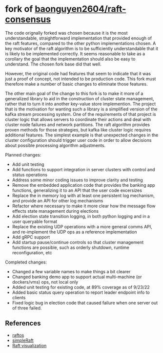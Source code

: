 
# fork of [baonguyen2604/raft-consensus](https://github.com/baonguyen2604/raft-consensus)

The code orignally forked was chosen because it is the most
understandable, straightforward implementation that provided enough of
the raft features, compared to the other python implementations
chosen. A key motivator of the raft algorithm is to be sufficiently
understandable that it is likely to be implemented correctly. It seems
reasonable to take as a corollary the goal that the implementation should
also be easy to understand. The chosen fork base did that well.

However, the original code had features that seem to indicate that it
was just a proof of concept, not intended to be production code. This
fork must therefore make a number of basic changes to eliminate those
features.

The other main goal of the change to this fork is to make it more of a
generalized library to aid in the construction of cluster state management,
rather that to turn it into another key-value store implemention. The project
that is the motivation for wanting such a library is a simplified version of
the kafka stream processing system. One of the requirements of that project
is cluster logic that allows servers to coordinate their actions and deal with
cluster node failures and network partitions. The raft algorithm provides
proven methods for those strategies, but kafka like cluster logic requires
additional features. The simplest example is that unexpected changes in the
cluster configuration should trigger user code in order to allow decisions
about possible processing algorithm adjustments.

Planned changes:
- Add unit testing
- Add functions to support integration in server clusters with control
  and status operations
- Address some minor coding issues to improve clarity and testing
- Remove the embedded application code that provides the banking app
  functions, generalizing it to an API that the user code excersizes
- Replace the in memory log with at least one persistent log mechanism, and
  provide an API for other log mechanisms
- Refactor where necessary to make it more clear how the message flow
  effects state management during elections
- Add election state transition logging, in both python logging and in a user
  queryable format
- Replace the existing UDP operations with a more general comms API,
  and re-implement the UDP ops as a reference implementation
- Add gRPC support
- Add startup pause/continue controls so that cluster management functions
  are possible, such as orderly shutdown, runtime reconfiguration, etc

Completed changes:
 - Changed a few variable names to make things a bit clearer
 - Changed banking demo app to support actual multi-machine (or dockers/vms)
   ops, not local only
 - Added unit testing for existing code, at 89% coverage as of 9/23/22
 - Added basic status query operation to report leader endpoint info to clients
 - Fixed logic bug in election code that caused failure when one server out
   of three failed.

## References
- [raftos](https://github.com/zhebrak/raftos)
- [simpleRaft](https://github.com/streed/simpleRaft/tree/master/simpleRaft)
- [Raft visualization](http://thesecretlivesofdata.com/raft/)
